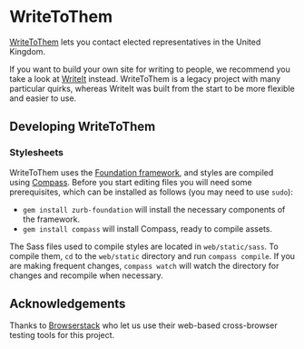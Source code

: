 # WriteToThem

[WriteToThem](https://www.writetothem.com/) lets you contact elected
representatives in the United Kingdom.

If you want to build your own site for writing to people, we recommend you take
a look at [WriteIt](https://github.com/ciudadanointeligente/write-it) instead.
WriteToThem is a legacy project with many particular quirks, whereas WriteIt was
built from the start to be more flexible and easier to use.

## Developing WriteToThem

### Stylesheets

WriteToThem uses the [Foundation framework](http://foundation.zurb.com/), and
styles are compiled using [Compass](http://compass-style.org/). Before you start
editing files you will need some prerequisites, which can be installed as
follows (you may need to use `sudo`):

* `gem install zurb-foundation` will install the necessary components of the framework.
* `gem install compass` will install Compass, ready to compile assets.

The Sass files used to compile styles are located in `web/static/sass`. To
compile them, `cd` to the `web/static` directory and run `compass compile`. If
you are making frequent changes, `compass watch` will watch the directory for
changes and recompile when necessary.

## Acknowledgements

Thanks to [Browserstack](https://www.browserstack.com/) who let us use their
web-based cross-browser testing tools for this project.
